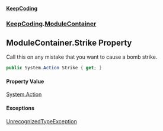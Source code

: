 #### [KeepCoding](index.md 'index')
### [KeepCoding](KeepCoding.md 'KeepCoding').[ModuleContainer](ModuleContainer.md 'KeepCoding.ModuleContainer')
## ModuleContainer.Strike Property
Call this on any mistake that you want to cause a bomb strike.  
```csharp
public System.Action Strike { get; }
```
#### Property Value
[System.Action](https://docs.microsoft.com/en-us/dotnet/api/System.Action 'System.Action')
#### Exceptions
[UnrecognizedTypeException](UnrecognizedTypeException.md 'KeepCoding.Internal.UnrecognizedTypeException')  
